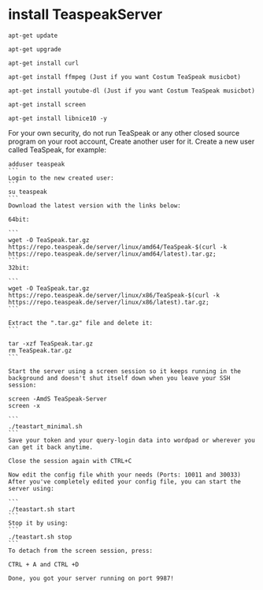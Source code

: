 # install TeaspeakServer
```
apt-get update
```
```
apt-get upgrade
```
```
apt-get install curl
```
```
apt-get install ffmpeg (Just if you want Costum TeaSpeak musicbot)
```
```
apt-get install youtube-dl (Just if you want Costum TeaSpeak musicbot)
```
```
apt-get install screen
```
```
apt-get install libnice10 -y
```
For your own security, do not run TeaSpeak or any other closed source program on your root account,
Create another user for it.
Create a new user called TeaSpeak, for example:

````
adduser teaspeak
```
Login to the new created user:
```
su teaspeak
```
Download the latest version with the links below:

64bit:

```
wget -O TeaSpeak.tar.gz https://repo.teaspeak.de/server/linux/amd64/TeaSpeak-$(curl -k https://repo.teaspeak.de/server/linux/amd64/latest).tar.gz;
```
32bit:

```
wget -O TeaSpeak.tar.gz https://repo.teaspeak.de/server/linux/x86/TeaSpeak-$(curl -k https://repo.teaspeak.de/server/linux/x86/latest).tar.gz;
```

Extract the ".tar.gz" file and delete it:
```

tar -xzf TeaSpeak.tar.gz
rm TeaSpeak.tar.gz
```

Start the server using a screen session so it keeps running in the background and doesn't shut itself down when you leave your SSH session:

screen -AmdS TeaSpeak-Server
screen -x

```
./teastart_minimal.sh
```
Save your token and your query-login data into wordpad or wherever you can get it back anytime.

Close the session again with CTRL+C

Now edit the config file whith your needs (Ports: 10011 and 30033)
After you've completely edited your config file, you can start the server using:

```
./teastart.sh start
```
Stop it by using:
```
./teastart.sh stop
```
To detach from the screen session, press:

CTRL + A and CTRL +D

Done, you got your server running on port 9987!
